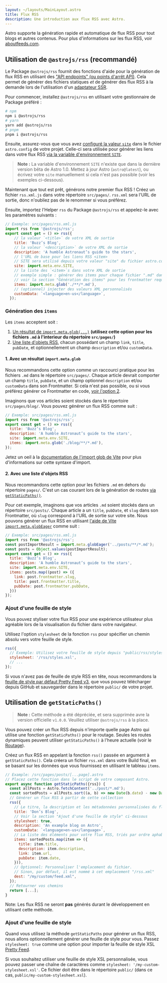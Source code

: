 ```yaml
---
layout: ~/layouts/MainLayout.astro
title: Flux RSS
description: Une introduction aux flux RSS avec Astro.
---
```


Astro supporte la génération rapide et automatique de flux RSS pour tout blogs et autres contenus. Pour plus d'informations sur les flux RSS, voir [aboutfeeds.com](https://aboutfeeds.com/).

## Utilisation de `@astrojs/rss` (recommandé)

Le Package `@astrojs/rss` fournit des fonctions d'aide pour la génération de flux RSS en utilisant des ["API endpoints" (ou points d'arrêt API)](/fr/core-concepts/astro-pages/#pages-non-html). Cela permet de générer des fichiers statiques _et_ de générer des flux RSS à la demande lors de l'utilisation d'un [adaptateur SSR](/fr/guides/server-side-rendering/#activation-du-mode-ssr-dans-votre-projet).

Pour commencer, installez `@astrojs/rss` en utilisant votre gestionnaire de Package préféré :

```bash
# npm
npm i @astrojs/rss
# yarn
yarn add @astrojs/rss
# pnpm
pnpm i @astrojs/rss
```

Ensuite, assurez-vous que vous avez [configuré la valeur `site`](/fr/reference/configuration-reference/#site) dans le fichier `astro.config` de votre projet. Celle-ci sera utilisée pour générer les liens dans votre flux RSS [via la variable d'environnement `SITE`](/fr/guides/environment-variables/#variables-denvironnement-par-défaut).

> **Note :** La variable d'environnement `SITE` n'existe que dans la dernière version bêta de Astro 1.0. Mettez à jour Astro (`astro@latest`), ou écrivez votre `site` manuellement si cela n'est pas possible (voir les exemples ci-dessous).

Maintenant que tout est prêt, générons notre premier flux RSS ! Créez un fichier `rss.xml.js` dans votre répertoire `src/pages/`. `rss.xml` sera l'URL de sortie, donc n'oubliez pas de le renommer si vous préférez.

Ensuite, importez l'Helper `rss` du Package `@astrojs/rss` et appelez-le avec les paramètres suivants :

```js
// Exemple: src/pages/rss.xml.js
import rss from '@astrojs/rss';
export const get = () => rss({
    // la valeur `<title>` de votre XML de sortie
    title: 'Buzz’s Blog',
    // la valeur `<description>` de votre XML de sortie
    description: 'A humble Astronaut’s guide to the stars',
    // l'URL de base pour les liens RSS <item>
    // SITE sera utilisé depuis votre valeur "site" du fichier astro.config de votre projet.
    site: import.meta.env.SITE,
    // la liste des `<item>`s dans votre XML de sortie
    // exemple simple : générer des items pour chaque fichier ".md" dans "/src/pages"
    // voir la section "Génération des items" pour les frontmatter requis et les cas avancés
    items: import.meta.glob('./**/*.md'),
    // (optionnel) injecter des valeurs XML personnalisés
    customData: `<language>en-us</language>`,
  });
```

### Génération des `items`

Les `items` acceptent soit :

1. [Un résultat de `import.meta.glob(...)`](#1-avec-un-résultat-importmetaglob) **(utilisez cette option pour les fichiers `.md` à l'interieur du répertoire `src/pages/`)**
2. [Une liste d'objets RSS](#2-avec-une-liste-dobjets-rss), chacun possédant un champ `link`, `title`, `pubDate`, et optionnellement un champ `description` et/ou `customData`.

#### 1. Avec un résultat `import.meta.glob`

Nous recommandons cette option comme un raccourci pratique pour les fichiers `.md` dans le répertoire `src/pages/`. Chaque article devrait comporter un champ `title`, `pubDate`, et un champ optionnel `description` et/ou `customData` dans son Frontmatter. Si cela n'est pas possible, ou si vous préférez générer ce Frontmatter en code, [voir l'option 2](#2-avec-une-liste-dobjets-rss).

Imaginons que vos articles soient stockés dans le répertoire `src/pages/blog/`. Vous pouvez générer un flux RSS comme suit :

```js
// Exemple: src/pages/rss.xml.js
import rss from '@astrojs/rss';
export const get = () => rss({
  title: 'Buzz’s Blog',
  description: 'A humble Astronaut’s guide to the stars',
  site: import.meta.env.SITE,
  items: import.meta.glob('./blog/**/*.md'),
});
```

Jetez un oeil à la [documentation de l'import glob de Vite](https://vitejs.dev/guide/features.html#glob-import) pour plus d'informations sur cette syntaxe d'import.

#### 2. Avec une liste d'objets RSS

Nous recommandons cette option pour les fichiers `.md` en dehors du répertoire `pages/`. C'est un cas courant lors de la génération de routes [via `getStaticPaths()`](/fr/reference/api-reference/#getstaticpaths).

Pour cet exemple, imaginons que vos articles `.md` soient stockés dans un répertoire `src/posts/`. Chaque article a un `title`, `pubDate`, et `slug` dans son Frontmatter, où `slug` correspond à l'URL de sortie sur votre site. Nous pouvons générer un flux RSS en utilisant [l'aide de Vite `import.meta.globEager`](https://vitejs.dev/guide/features.html#glob-import) comme suit :

```js
// Exemple: src/pages/rss.xml.js
import rss from '@astrojs/rss';
const postImportResult = import.meta.globEager('../posts/**/*.md');
const posts = Object.values(postImportResult);
export const get = () => rss({
  title: 'Buzz’s Blog',
  description: 'A humble Astronaut’s guide to the stars',
  site: import.meta.env.SITE,
  items: posts.map((post) => ({
    link: post.frontmatter.slug,
    title: post.frontmatter.title,
    pubDate: post.frontmatter.pubDate,
  }))
});
```

### Ajout d'une feuille de style

Vous pouvez styliser votre flux RSS pour une expérience utilisateur plus agréable lors de la visualisation du fichier dans votre navigateur.

Utilisez l'option `stylesheet` de la fonction `rss` pour spécifier un chemin absolu vers votre feuille de style.

```js
rss({
  // Exemple: Utilisez votre feuille de style depuis "public/rss/styles.xsl"
  stylesheet: '/rss/styles.xsl',
  // ...
});
```

Si vous n'avez pas de feuille de style RSS en tête, nous recommandons la [feuille de style par défaut Pretty Feed v3](https://github.com/genmon/aboutfeeds/blob/main/tools/pretty-feed-v3.xsl), que vous pouvez télécharger depuis GitHub et sauvegarder dans le répertoire `public/` de votre projet.

## Utilisation de `getStaticPaths()`

> **Note :** Cette méthode a été dépréciée, et sera supprimée avre la version officielle `v1.0.0`. Veuillez utiliser `@astrojs/rss` à la place.

Vous pouvez créer un flux RSS depuis n'importe quelle page Astro qui utilise une fonction `getStaticPaths()` pour le routage. Seules les routes dynamiques peuvent utiliser `getStaticPaths()` à l'heure actuelle (voir le [Routage](/fr/core-concepts/routing/)).

Créez un flux RSS en appelant la fonction `rss()` passée en argument à `getStaticPaths()`. Cela créera un fichier `rss.xml` dans votre Build final, en se basant sur les données que vous fournissez en utilisant le tableau `items`.

```js
// Example: /src/pages/posts/[...page].astro
// Placez cette fonction dans le script de votre composant Astro.
export async function getStaticPaths({rss}) {
  const allPosts = Astro.fetchContent('../post/*.md');
  const sortedPosts = allPosts.sort((a, b) => new Date(b.date) - new Date(a.date));
  // Générer un flux RSS à partir de cette collection
  rss({
    // Le titre, la description et les métadonnées personnalisées du flux RSS.
    title: 'Don’s Blog',
    // Voir la section "Ajout d'une feuille de style" ci-dessous
    stylesheet: true,
    description: 'An example blog on Astro',
    customData: `<language>en-us</language>`,
    // La liste des éléments pour votre flux RSS, triés par ordre aphabétique.
    items: sortedPosts.map(item => ({
      title: item.title,
      description: item.description,
      link: item.url,
      pubDate: item.date,
    })),
    // Optionnel: Personnaliser l'emplacement du fichier.
    // Sinon, par défaut, il est nommé à cet emplacement "/rss.xml"
    dest: "/my/custom/feed.xml",
  });
  // Retourner vos chemins
  return [...];
}
```

Note: Les flux RSS ne seront **pas** générés durant le développement en utilisant cette méthode.

### Ajout d'une feuille de style

Quand vous utilisez la méthode `getStaticPaths` pour générer un flux RSS, nous allons optionnellement générer une feuille de style pour vous. Passez `stylesheet: true` comme une option pour importer la feuille de style XSL [Pretty Feed](https://github.com/genmon/aboutfeeds/blob/main/tools/pretty-feed-v3.xsl).

Si vous souhaitez utiliser une feuille de style XSL personnalisée, vous pouvez passer une chaîne de caractères comme `stylesheet: '/my-custom-stylesheet.xsl'`. Ce fichier doit être dans le répertoire `public/` (dans ce cas, `public/my-custom-stylesheet.xsl`).
